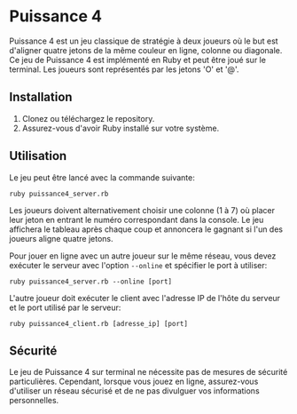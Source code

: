 # Puissance 4

Puissance 4 est un jeu classique de stratégie à deux joueurs où le but est d'aligner quatre jetons de la même couleur en ligne, colonne ou diagonale. Ce jeu de Puissance 4 est implémenté en Ruby et peut être joué sur le terminal. Les joueurs sont représentés par les jetons 'O' et '@'. 

## Installation

1. Clonez ou téléchargez le repository.
2. Assurez-vous d'avoir Ruby installé sur votre système.

## Utilisation

Le jeu peut être lancé avec la commande suivante:

```
ruby puissance4_server.rb
```

Les joueurs doivent alternativement choisir une colonne (1 à 7) où placer leur jeton en entrant le numéro correspondant dans la console. Le jeu affichera le tableau après chaque coup et annoncera le gagnant si l'un des joueurs aligne quatre jetons. 

Pour jouer en ligne avec un autre joueur sur le même réseau, vous devez exécuter le serveur avec l'option `--online` et spécifier le port à utiliser:

```
ruby puissance4_server.rb --online [port]
```

L'autre joueur doit exécuter le client avec l'adresse IP de l'hôte du serveur et le port utilisé par le serveur:

```
ruby puissance4_client.rb [adresse_ip] [port]
```

## Sécurité

Le jeu de Puissance 4 sur terminal ne nécessite pas de mesures de sécurité particulières. Cependant, lorsque vous jouez en ligne, assurez-vous d'utiliser un réseau sécurisé et de ne pas divulguer vos informations personnelles.
